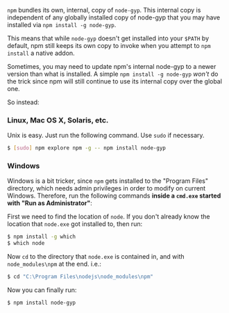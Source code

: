 `npm` bundles its own, internal, copy of `node-gyp`. This internal copy is independent of any globally installed copy of node-gyp that you may have installed via `npm install -g node-gyp`.

This means that while `node-gyp` doesn't get installed into your `$PATH` by default, npm still keeps its own copy to invoke when you attempt to `npm install` a native addon.

Sometimes, you may need to update npm's internal node-gyp to a newer version than what is installed. A simple `npm install -g node-gyp` _won't_ do the trick since npm will still continue to use its internal copy over the global one.

So instead:

### Linux, Mac OS X, Solaris, etc.

Unix is easy. Just run the following command. Use `sudo` if necessary.

``` bash
$ [sudo] npm explore npm -g -- npm install node-gyp
```

### Windows

Windows is a bit tricker, since `npm` gets installed to the "Program Files" directory, which needs admin privileges in order to modify on current Windows. Therefore, run the following commands __inside a `cmd.exe` started with "Run as Administrator"__:

First we need to find the location of `node`. If you don't already know the location that `node.exe` got installed to, then run:

``` bash
$ npm install -g which
$ which node
```

Now `cd` to the directory that `node.exe` is contained in, and with `node_modules\npm` at the end. i.e.:

``` bash
$ cd "C:\Program Files\nodejs\node_modules\npm"
```

Now you can finally run:

``` bash
$ npm install node-gyp
```